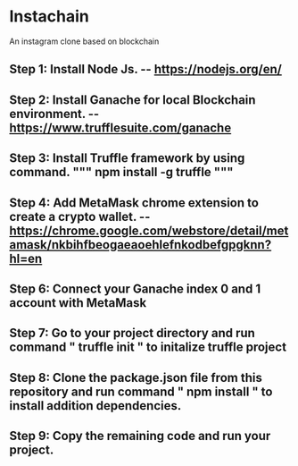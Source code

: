 # Instachain
An instagram clone based on blockchain

## Step 1: Install Node Js. -- https://nodejs.org/en/
## Step 2: Install Ganache for local Blockchain environment. -- https://www.trufflesuite.com/ganache
## Step 3: Install Truffle framework by using command. """ npm install -g truffle """
## Step 4: Add MetaMask chrome extension to create a crypto wallet. -- https://chrome.google.com/webstore/detail/metamask/nkbihfbeogaeaoehlefnkodbefgpgknn?hl=en
## Step 6: Connect your Ganache index 0 and 1 account with MetaMask
## Step 7: Go to your project directory and run command " truffle init " to initalize truffle project
## Step 8: Clone the package.json file from this repository and run command " npm install " to install addition dependencies.
## Step 9: Copy the remaining code and run your project.
